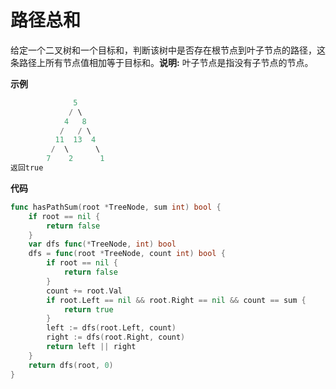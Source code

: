# 路径总和

给定一个二叉树和一个目标和，判断该树中是否存在根节点到叶子节点的路径，这条路径上所有节点值相加等于目标和。**说明:** 叶子节点是指没有子节点的节点。

**示例**

```go
	          5
             / \
            4   8
           /   / \
          11  13  4
         /  \      \
        7    2      1
返回true
```



**代码**

```go
func hasPathSum(root *TreeNode, sum int) bool {
    if root == nil {
        return false
    }
    var dfs func(*TreeNode, int) bool
    dfs = func(root *TreeNode, count int) bool {
        if root == nil {
            return false
        }
        count += root.Val
        if root.Left == nil && root.Right == nil && count == sum {
            return true
        }
        left := dfs(root.Left, count)
        right := dfs(root.Right, count)
        return left || right
    }
    return dfs(root, 0)
}
```


